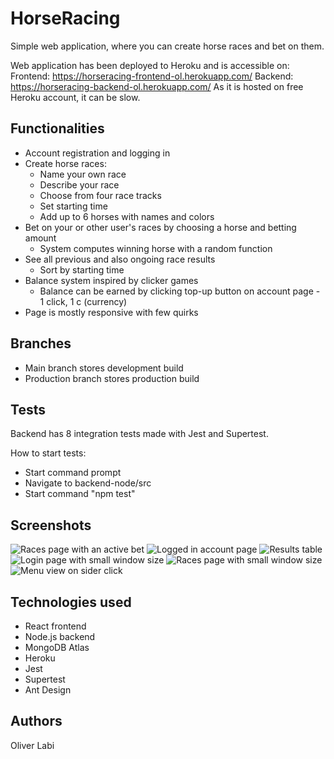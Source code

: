 # HorseRacing

Simple web application, where you can create horse races and bet on them.

Web application has been deployed to Heroku and is accessible on:
Frontend: https://horseracing-frontend-ol.herokuapp.com/
Backend: https://horseracing-backend-ol.herokuapp.com/
As it is hosted on free Heroku account, it can be slow.

## Functionalities

* Account registration and logging in
* Create horse races:
    * Name your own race
    * Describe your race
    * Choose from four race tracks
    * Set starting time
    * Add up to 6 horses with names and colors
* Bet on your or other user's races by choosing a horse and betting amount
    * System computes winning horse with a random function
* See all previous and also ongoing race results
    * Sort by starting time
* Balance system inspired by clicker games
    * Balance can be earned by clicking top-up button on account page - 1 click, 1 c (currency)
* Page is mostly responsive with few quirks

## Branches

* Main branch stores development build
* Production branch stores production build

## Tests

Backend has 8 integration tests made with Jest and Supertest.

How to start tests:
* Start command prompt
* Navigate to backend-node/src
* Start command "npm test"

## Screenshots

![Races page with an active bet](/pictures/races-view.jpg)
![Logged in account page](/pictures/account-view.jpg)
![Results table](/pictures/results-view.jpg)
![Login page with small window size](/pictures/login-view-resp.jpg)
![Races page with small window size](/pictures/races-view-resp.jpg)
![Menu view on sider click](/pictures/menu-view-resp.jpg)

## Technologies used

* React frontend
* Node.js backend
* MongoDB Atlas
* Heroku
* Jest
* Supertest
* Ant Design

## Authors

Oliver Labi
